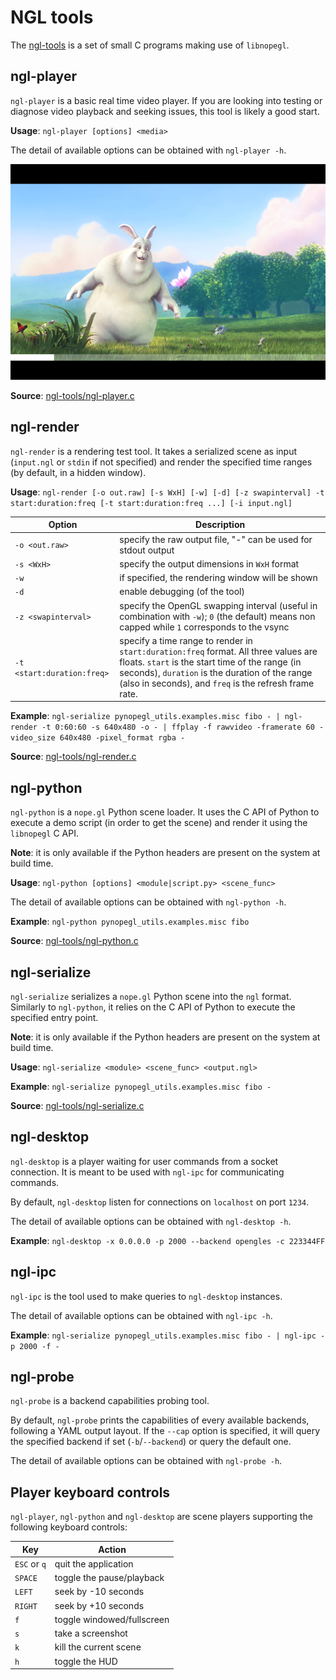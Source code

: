 NGL tools
=========

The [ngl-tools][ngl-tools] is a set of small C programs making use of
`libnopegl`.

[ngl-tools]: source:ngl-tools


## ngl-player

`ngl-player` is a basic real time video player. If you are looking into
testing or diagnose video playback and seeking issues, this tool is likely a
good start.

**Usage**: `ngl-player [options] <media>`

The detail of available options can be obtained with `ngl-player -h`.

![ngl-player](img/ngl-player.png)

**Source**: [ngl-tools/ngl-player.c](source:ngl-tools/ngl-player.c)


## ngl-render

`ngl-render` is a rendering test tool. It takes a serialized scene as input
(`input.ngl` or `stdin` if not specified) and render the specified time ranges
(by default, in a hidden window).

**Usage**: `ngl-render [-o out.raw] [-s WxH] [-w] [-d] [-z swapinterval]
-t start:duration:freq [-t start:duration:freq ...] [-i input.ngl]`

Option                      | Description
--------------------------- | ---------------------------
`-o <out.raw>`              | specify the raw output file, "-" can be used for stdout output
`-s <WxH>`                  | specify the output dimensions in `WxH` format
`-w`                        | if specified, the rendering window will be shown
`-d`                        | enable debugging (of the tool)
`-z <swapinterval>`         | specify the OpenGL swapping interval (useful in combination with `-w`); `0` (the default) means non capped while `1` corresponds to the vsync
`-t <start:duration:freq>`  | specify a time range to render in `start:duration:freq` format. All three values are floats.  `start` is the start time of the range (in seconds), `duration` is the duration of the range (also in seconds), and `freq` is the refresh frame rate.


**Example**: `ngl-serialize pynopegl_utils.examples.misc fibo - | ngl-render -t 0:60:60 -s 640x480 -o - | ffplay -f rawvideo -framerate 60 -video_size 640x480 -pixel_format rgba -`

**Source**: [ngl-tools/ngl-render.c](source:ngl-tools/ngl-render.c)


## ngl-python

`ngl-python` is a `nope.gl` Python scene loader. It uses the C API of Python to
execute a demo script (in order to get the scene) and render it using the
`libnopegl` C API.

**Note**: it is only available if the Python headers are present on the system
at build time.

**Usage**: `ngl-python [options] <module|script.py> <scene_func>`

The detail of available options can be obtained with `ngl-python -h`.

**Example**: `ngl-python pynopegl_utils.examples.misc fibo`

**Source**: [ngl-tools/ngl-python.c](source:ngl-tools/ngl-python.c)


## ngl-serialize

`ngl-serialize` serializes a `nope.gl` Python scene into the `ngl` format.
Similarly to `ngl-python`, it relies on the C API of Python to execute the
specified entry point.

**Note**: it is only available if the Python headers are present on the system
at build time.

**Usage**: `ngl-serialize <module> <scene_func> <output.ngl>`

**Example**: `ngl-serialize pynopegl_utils.examples.misc fibo -`

**Source**: [ngl-tools/ngl-serialize.c](source:ngl-tools/ngl-serialize.c)


## ngl-desktop

`ngl-desktop` is a player waiting for user commands from a socket connection.
It is meant to be used with `ngl-ipc` for communicating commands.

By default, `ngl-desktop` listen for connections on `localhost` on port `1234`.

The detail of available options can be obtained with `ngl-desktop -h`.

**Example**: `ngl-desktop -x 0.0.0.0 -p 2000 --backend opengles -c 223344FF`


## ngl-ipc

`ngl-ipc` is the tool used to make queries to `ngl-desktop` instances.

The detail of available options can be obtained with `ngl-ipc -h`.

**Example**: `ngl-serialize pynopegl_utils.examples.misc fibo - | ngl-ipc -p 2000 -f -`


## ngl-probe

`ngl-probe` is a backend capabilities probing tool.

By default, `ngl-probe` prints the capabilities of every available backends,
following a YAML output layout. If the `--cap` option is specified, it will
query the specified backend if set (`-b`/`--backend`) or query the default one.

The detail of available options can be obtained with `ngl-probe -h`.


## Player keyboard controls

`ngl-player`, `ngl-python` and `ngl-desktop` are scene players supporting the
following keyboard controls:

Key           | Action
------------- | ------
`ESC` or `q`  | quit the application
`SPACE`       | toggle the pause/playback
`LEFT`        | seek by -10 seconds
`RIGHT`       | seek by +10 seconds
`f`           | toggle windowed/fullscreen
`s`           | take a screenshot
`k`           | kill the current scene
`h`           | toggle the HUD
